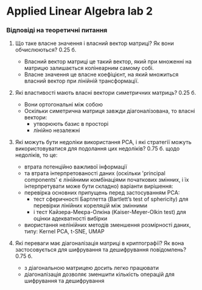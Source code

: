 # Applied Linear Algebra lab 2

### Відповіді на теоретичні питання

1. Що таке власне значення і власний вектор матриці? Як вони обчислюються? 0.25 б.
    - Власний вектор матриці це такий вектор, який при множенні на матрицю залишається колінеарним самому собі. 
    - Власне значення це власне коефіцієнт, на який множиться власний вектор при лінійній трансформації.

2. Які властивості мають власні вектори симетричних матриць? 0.25 б. 
    - Вони ортогональні між собою
    - Оскільки симетрична матриця завжди діагоналізована, то власні вектори: 
        - утворюють базис в просторі
        - лінійно незалежні

3. Які можуть бути недоліки використання PCA, і які стратегії можуть використовуватися для подолання цих недоліків? 0.75 б.
   щодо недоліків, то це:
    - втрата потенційно важливої інформації
    - та втрата інтерпретованості даних (оскільки 'principal components' є лінійними комбінаціями початкових змінних, і їх інтерпретувати може бути складно)
   варіанти вирішення:
    - перевірка основних припущень перед застосуванням PCA:
      - тест сферичності Бартлетта (Bartlett’s test of sphericity) для перевірки лінійних кореляцій між змінними
      - і тест Кайзера-Меєра-Олкіна (Kaiser-Meyer-Olkin test) для оцінки адекватності вибірки
    - виористання нелінійних методів зменшення розмірності даних, типу: Kernel PCA, t-SNE, UMAP

4. Які переваги має діагоналізація матриці в криптографії? Як вона застосовується для шифрування та дешифрування повідомлень? 0.75 б.
   - з діагональною матрицею досить легко працювати
   - діагоналізація дозволяє зменшити кількість операцій для шифрування та дешифрування